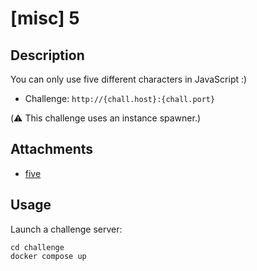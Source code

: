 # [misc] 5

## Description

You can only use five different characters in JavaScript :)

- Challenge: `http://{chall.host}:{chall.port}`

(:warning: This challenge uses an instance spawner.)

## Attachments

- [five](distfiles/five)

## Usage

Launch a challenge server:

```
cd challenge
docker compose up
```
